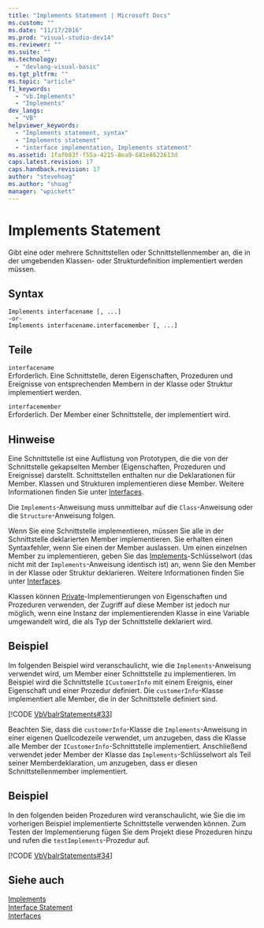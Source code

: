 ```yaml
---
title: "Implements Statement | Microsoft Docs"
ms.custom: ""
ms.date: "11/17/2016"
ms.prod: "visual-studio-dev14"
ms.reviewer: ""
ms.suite: ""
ms.technology: 
  - "devlang-visual-basic"
ms.tgt_pltfrm: ""
ms.topic: "article"
f1_keywords: 
  - "vb.Implements"
  - "Implements"
dev_langs: 
  - "VB"
helpviewer_keywords: 
  - "Implements statement, syntax"
  - "Implements statement"
  - "interface implementation, Implements statement"
ms.assetid: 1fafb83f-f55a-4215-8ea9-681e8622613d
caps.latest.revision: 17
caps.handback.revision: 17
author: "stevehoag"
ms.author: "shoag"
manager: "wpickett"
---
```

# Implements Statement
Gibt eine oder mehrere Schnittstellen oder Schnittstellenmember an, die in der umgebenden Klassen\- oder Strukturdefinition implementiert werden müssen.  
  
## Syntax  
  
```  
Implements interfacename [, ...]  
-or-  
Implements interfacename.interfacemember [, ...]  
```  
  
## Teile  
 `interfacename`  
 Erforderlich.  Eine Schnittstelle, deren Eigenschaften, Prozeduren und Ereignisse von entsprechenden Membern in der Klasse oder Struktur implementiert werden.  
  
 `interfacemember`  
 Erforderlich.  Der Member einer Schnittstelle, der implementiert wird.  
  
## Hinweise  
 Eine Schnittstelle ist eine Auflistung von Prototypen, die die von der Schnittstelle gekapselten Member \(Eigenschaften, Prozeduren und Ereignisse\) darstellt.  Schnittstellen enthalten nur die Deklarationen für Member. Klassen und Strukturen implementieren diese Member.  Weitere Informationen finden Sie unter [Interfaces](../../../visual-basic/programming-guide/language-features/interfaces/index.md).  
  
 Die `Implements`\-Anweisung muss unmittelbar auf die `Class`\-Anweisung oder die `Structure`\-Anweisung folgen.  
  
 Wenn Sie eine Schnittstelle implementieren, müssen Sie alle in der Schnittstelle deklarierten Member implementieren.  Sie erhalten einen Syntaxfehler, wenn Sie einen der Member auslassen.  Um einen einzelnen Member zu implementieren, geben Sie das [Implements](../../../visual-basic/language-reference/statements/implements-clause.md)\-Schlüsselwort \(das nicht mit der `Implements`\-Anweisung identisch ist\) an, wenn Sie den Member in der Klasse oder Struktur deklarieren.  Weitere Informationen finden Sie unter [Interfaces](../../../visual-basic/programming-guide/language-features/interfaces/index.md).  
  
 Klassen können [Private](../../../visual-basic/language-reference/modifiers/private.md)\-Implementierungen von Eigenschaften und Prozeduren verwenden, der Zugriff auf diese Member ist jedoch nur möglich, wenn eine Instanz der implementierenden Klasse in eine Variable umgewandelt wird, die als Typ der Schnittstelle deklariert wird.  
  
## Beispiel  
 Im folgenden Beispiel wird veranschaulicht, wie die `Implements`\-Anweisung verwendet wird, um Member einer Schnittstelle zu implementieren.  Im Beispiel wird die Schnittstelle `ICustomerInfo` mit einem Ereignis, einer Eigenschaft und einer Prozedur definiert.  Die `customerInfo`\-Klasse implementiert alle Member, die in der Schnittstelle definiert sind.  
  
 [!CODE [VbVbalrStatements#33](../CodeSnippet/VS_Snippets_VBCSharp/VbVbalrStatements#33)]  
  
 Beachten Sie, dass die `customerInfo`\-Klasse die `Implements`\-Anweisung in einer eigenen Quellcodezeile verwendet, um anzugeben, dass die Klasse alle Member der `ICustomerInfo`\-Schnittstelle implementiert.  Anschließend verwendet jeder Member der Klasse das `Implements`\-Schlüsselwort als Teil seiner Memberdeklaration, um anzugeben, dass er diesen Schnittstellenmember implementiert.  
  
## Beispiel  
 In den folgenden beiden Prozeduren wird veranschaulicht, wie Sie die im vorherigen Beispiel implementierte Schnittstelle verwenden können.  Zum Testen der Implementierung fügen Sie dem Projekt diese Prozeduren hinzu und rufen die `testImplements`\-Prozedur auf.  
  
 [!CODE [VbVbalrStatements#34](../CodeSnippet/VS_Snippets_VBCSharp/VbVbalrStatements#34)]  
  
## Siehe auch  
 [Implements](../../../visual-basic/language-reference/statements/implements-clause.md)   
 [Interface Statement](../../../visual-basic/language-reference/statements/interface-statement.md)   
 [Interfaces](../../../visual-basic/programming-guide/language-features/interfaces/index.md)